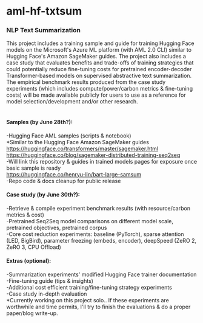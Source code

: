 # aml-hf-txtsum
### NLP Text Summarization
This project includes a training sample and guide for training Hugging Face models on the Microsoft's Azure ML platform (with AML 2.0 CLI) similar to Hugging Face's Amazon SageMaker guides. The project also includes a case study that evaluates benefits and trade-offs of training strategies that could potentially reduce fine-tuning costs for pretrained encoder-decoder Transformer-based models on supervised abstractive text summarization. The empirical benchmark results produced from the case study experiments (which includes compute/power/carbon metrics & fine-tuning costs) will be made available publicly for users to use as a reference for model selection/development and/or other research.  
<br/>


#### Samples (by June 28th?):
-Hugging Face AML samples (scripts & notebook)  
*Similar to the Hugging Face Amazon SageMaker guides  
https://huggingface.co/transformers/master/sagemaker.html  
https://huggingface.co/blog/sagemaker-distributed-training-seq2seq  
-Will link this repository & guides in trained models pages for exposure once basic sample is ready  
https://huggingface.co/henryu-lin/bart-large-samsum  
-Repo code & docs cleanup for public release  



#### Case study (by June 30th?):
-Retrieve & compile experiment benchmark results (with resource/carbon metrics & cost)  
-Pretrained Seq2Seq model comparisons on different model scale, pretrained objectives, pretrained corpus  
-Core cost reduction experiments: baseline (PyTorch), sparse attention (LED, BigBird), parameter freezing (embeds, encoder), deepSpeed (ZeRO 2, ZeRO 3, CPU Offload)  



#### Extras (optional):
-Summarization experiments' modified Hugging Face trainer documentation  
-Fine-tuning guide (tips & insights)  
-Additional cost efficient training/fine-tuning strategy experiments  
-Case study in-depth evaluation  
*Currently working on this project solo.. If these experiments are worthwhile and time permits, I'll try to finish the evaluations & do a proper paper/blog write-up.  

